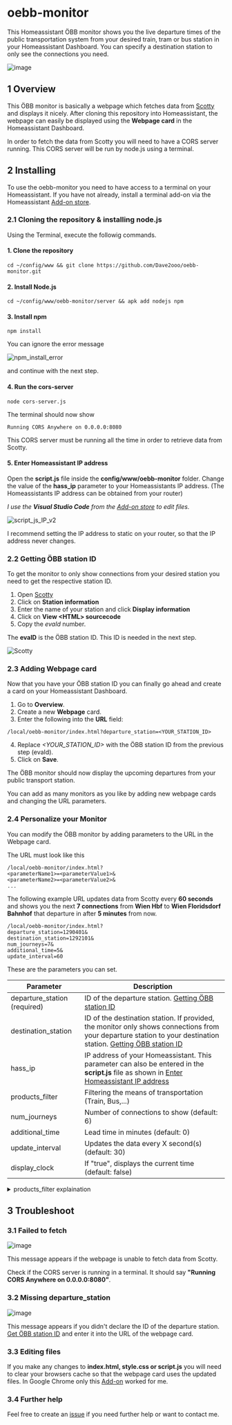 # oebb-monitor


This Homeassistant ÖBB monitor shows you the live departure times of the public transportation system from your desired train, tram or bus station in your Homeassistant Dashboard. You can  specify a destination station to only see the connections you need.

![image](https://user-images.githubusercontent.com/71500391/218267029-6c6f41e5-1109-4f6f-8117-bfa696efd8d4.png)
 
## 1 Overview
This ÖBB monitor is basically a webpage which fetches data from [Scotty](https://fahrplan.oebb.at/bin/query.exe/en?) and displays it nicely.
After cloning this repository into Homeassistant, the webpage can easily be displayed using the **Webpage card** in the Homeassistant Dashboard.

In order to fetch the data from Scotty you will need to have a CORS server running. This CORS server will be run by node.js using a terminal.
 
 ## 2 Installing
  
To use the oebb-monitor you need to have access to a terminal on your Homeassistant.
If you have not already, install a terminal add-on via the Homeassistant [Add-on store](https://my.home-assistant.io/redirect/supervisor).
 
### 2.1 Cloning the repository & installing node.js
Using the Terminal, execute the followig commands.
 
#### 1. Clone the repository
```
cd ~/config/www && git clone https://github.com/Dave2ooo/oebb-monitor.git
```
#### 2. Install Node.js
```
cd ~/config/www/oebb-monitor/server && apk add nodejs npm
```
#### 3. Install npm
```
npm install
```
You can ignore the error message

![npm_install_error](https://user-images.githubusercontent.com/71500391/225109773-18129feb-f28e-4fc5-86ed-525e10ae612a.jpg)

and continue with the next step.

#### 4. Run the cors-server
```
node cors-server.js
```
The terminal should now show
```
Running CORS Anywhere on 0.0.0.0:8080
```
This CORS server must be running all the time in order to retrieve data from Scotty.
  
#### 5. Enter Homeassistant IP address
Open the **script.js** file inside the **config/www/oebb-monitor** folder. Change the value of the **hass_ip** parameter to your Homeassistants IP address. (The Homeassistants IP address can be obtained from your router)

_I use the **Visual Studio Code** from the [Add-on store](https://my.home-assistant.io/redirect/supervisor) to edit files._
 
![script_js_IP_v2](https://user-images.githubusercontent.com/71500391/223068480-a72d2336-bff0-4eda-849a-cc47b628cf65.png)

I recommend setting the IP address to static on your router, so that the IP address never changes.

### 2.2 Getting ÖBB station ID
To get the monitor to only show connections from your desired station you need to get the respective station ID.
 
  1. Open [Scotty](https://fahrplan.oebb.at/bin/stboard.exe/en?newrequest=yes&)
  2. Click on **Station information**
  3. Enter the name of your station and click **Display information**
  4. Click on **View \<HTML\> sourcecode**
  5. Copy the *evaId* number.
 
 The **evaID** is the ÖBB station ID. This ID is needed in the next step.
 
  ![Scotty](https://user-images.githubusercontent.com/71500391/222954215-68fa832d-d0da-4dcb-8d3e-ba73a69d0a26.png)

### 2.3 Adding Webpage card
 Now that you have your ÖBB station ID you can finally go ahead and create a card on your Homeassistant Dashboard.
  
  1. Go to **Overview**.
  2. Create a new **Webpage** card.
  3. Enter the following into the **URL** field:
  ```
  /local/oebb-monitor/index.html?departure_station=<YOUR_STATION_ID>
  ```
  4. Replace *<YOUR_STATION_ID>* with the ÖBB station ID from the previous step (evaId).
  5. Click on **Save**.
  
The ÖBB monitor should now display the upcoming departures from your public transport station. 

You can add as many monitors as you like by adding new webpage cards and changing the URL parameters.

### 2.4 Personalize your Monitor
 You can modify the ÖBB monitor by adding parameters to the URL in the Webpage card.
 
 The URL must look like this
 ```
 /local/oebb-monitor/index.html?
<parameterName1>=<parameterValue1>&
<parameterName2>=<parameterValue2>&
...
 ```
 
 The following example URL updates data from Scotty every **60 seconds** and shows you the next **7 connections** from **Wien Hbf** to **Wien Floridsdorf Bahnhof** that departure in after **5 minutes** from now.
  
  ```
  /local/oebb-monitor/index.html?
departure_station=1290401&
destination_station=1292101&
num_journeys=7&
additional_time=5&
update_interval=60
  ```
 These are the parameters you can set.
 
| Parameter | Description |
| --- | --- |
| departure_station (required) | ID of the departure station. [Getting ÖBB station ID](#22-getting-öbb-station-id) |
| destination_station | ID of the destination station. If provided, the monitor only shows connections from your departure station to your destination station. [Getting ÖBB station ID](#22-getting-öbb-station-id) |
| hass_ip | IP address of your Homeassistant. This parameter can also be entered in the **script.js** file as shown in [Enter Homeassistant IP address](#5-enter-homeassistant-ip-address) |
| products_filter | Filtering the means of transportation (Train, Bus,...) |
| num_journeys | Number of connections to show (default: 6) |
| additional_time | Lead time in minutes (default: 0) |
| update_interval | Updates the data every X second(s) (default: 30) |
| display_clock | If "true", displays the current time (default: false) |

<details>
<summary>products_filter explaination</summary>
 The products_filter can be used to filter the means of transportation that the monitor will show.
 
 | products_filter | Description |
 | --- | --- |
|0000000000001 | RGJ |
|0000000000010 | ? |
|0000000000100 | BUS Regional? |
|0000000001000 | Tram |
|0000000010000 | Subway |
|0000000100000 | ? |
|0000001000000 | BUS short distance |
|0000010000000 | S-Bahn |
|0000100000000 | REX |
|0001000000000 | Nightjet / D / EN|
|0010000000000 | IC / EC |
|0100000000000 | ? |
|1000000000000 | RJ / RJX |
 
 You can combine as many filters as you like.
 
 This filter for example, will only show connections by tram or subway.
 ```
 products_filter=0000000011000
 ```
 
</details>
 
 ## 3 Troubleshoot
 ### 3.1 Failed to fetch
 ![image](https://user-images.githubusercontent.com/71500391/226706374-dc9a5a8d-8c8b-440f-bbb3-c394eaf8cf69.png)
 
 This message appears if the webpage is unable to fetch data from Scotty.
 
 Check if the CORS server is running in a terminal. It should say **"Running CORS Anywhere on 0.0.0.0:8080"**.
 
 ### 3.2 Missing departure_station
 ![image](https://user-images.githubusercontent.com/71500391/226706831-26350e41-2c83-42ee-a17b-a262ee8b2923.png)
 
 This message appears if you didn't declare the ID of the departure station. [Get ÖBB station ID](#22-getting-öbb-station-id) and enter it into the URL of the webpage card.
 
 ### 3.3 Editing files
 If you make any changes to **index.html, style.css or script.js** you will need to clear your browsers cache so that the webpage card uses the updated files.
 In Google Chrome only this [Add-on](https://chrome.google.com/webstore/detail/clear-site-data/aihgofjefdlhpnmeakpnjjeajofpcbhj) worked for me.
 
 ### 3.4 Further help
 Feel free to create an [issue](https://github.com/Dave2ooo/oebb-monitor/issues) if you need further help or want to contact me.
 
